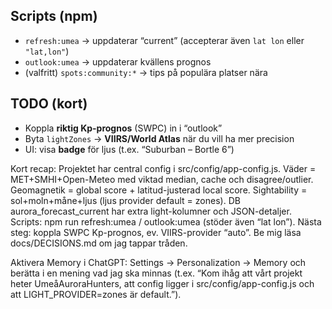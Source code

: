 
## Scripts (npm)
- `refresh:umea` → uppdaterar “current” (accepterar även `lat lon` eller `"lat,lon"`)
- `outlook:umea` → uppdaterar kvällens prognos
- (valfritt) `spots:community:*` → tips på populära platser nära

## TODO (kort)
- Koppla **riktig Kp-prognos** (SWPC) in i “outlook”
- Byta `lightZones` → **VIIRS/World Atlas** när du vill ha mer precision
- UI: visa **badge** för ljus (t.ex. “Suburban – Bortle 6”)


Kort recap: Projektet har central config i src/config/app-config.js.
Väder = MET+SMHI+Open-Meteo med viktad median, cache och disagree/outlier.
Geomagnetik = global score + latitud-justerad local score.
Sightability = sol+moln+måne+ljus (ljus provider default = zones).
DB aurora_forecast_current har extra light-kolumner och JSON-detaljer.
Scripts: npm run refresh:umea / outlook:umea (stöder även “lat lon”).
Nästa steg: koppla SWPC Kp-prognos, ev. VIIRS-provider “auto”.
Be mig läsa docs/DECISIONS.md om jag tappar tråden.

Aktivera Memory i ChatGPT: Settings → Personalization → Memory och berätta i en mening vad jag ska minnas (t.ex. “Kom ihåg att vårt projekt heter UmeåAuroraHunters, att config ligger i src/config/app-config.js och att LIGHT_PROVIDER=zones är default.”).